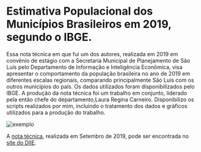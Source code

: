 # Estimativa Populacional dos Municípios Brasileiros em 2019, segundo o IBGE.

Essa nota técnica em que fui um dos autores, realizada em 2019 em convênio de estágio com a Secretaria Municipal de Planejamento de São Luís pelo Departamento de Informação e Inteligência Econômica, visa apresentar o comportamento da população brasileira no ano de 2019 em diferentes escalas regionais, comparando principalmente São Luís com os outros municípios do país. Os dados utilizados foram disponibilizados pelo IBGE. A produção da nota técnica foi um trabalho em conjunto, liderado pela então chefe do departamento,Laura Regina Carneiro. Disponibilizo os scripts realizados por mim, incluindo o tratamento dos dados e gráficos utilizados para a produção do trabalho.

![exemplo](https://github.com/melojec/estimativa-populacional-slz-ma/blob/main/EstPop/TxGeomdasCapitais.PNG)

A [nota técnica](https://diie.com.br/wp-content/uploads/2019/09/nota_tecnica_2019-4_ESTIMATIVA_POP_IBGE_2019.pdf), realizada em Setembro de 2019, pode ser encontrada no 
[site do DIIE](https://diie.com.br/).
